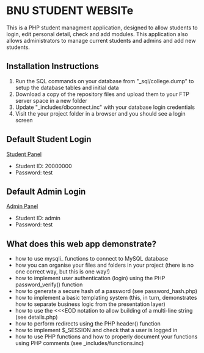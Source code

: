 # BNU STUDENT WEBSITe

This is a PHP student managment application, designed to allow students to login, edit personal detail, check and add modules.
This application also allows administrators to manage current students and admins and add new students.

## Installation Instructions

1. Run the SQL commands on your database from "_sql/college.dump" to setup the database tables and initial data
2. Download a copy of the repository files and upload them to your FTP server space in a new folder
3. Update "_includes/dbconnect.inc" with your database login credentials
4. Visit the your project folder in a browser and you should see a login screen

## Default Student Login
[Student Panel]( https://cw2-student.infinityfreeapp.com/index.php)

- Student ID: 20000000
- Password: test

## Default Admin Login

[Admin Panel]( https://cw2-student.infinityfreeapp.com/admin/index.php )
- Student ID: admin
- Password: test


## What does this web app demonstrate?

- how to use mysqli_ functions to connect to MySQL database
- how you can organise your files and folders in your project (there is no one correct way, but this is one way!)
- how to implement user authentication (login) using the PHP password_verify() function
- how to generate a secure hash of a password (see password_hash.php)
- how to implement a basic templating system (this, in turn, demonstrates how to separate business logic from the presentation layer)
- how to use the \<\<\<EOD notation to allow building of a multi-line string (see details.php)
- how to perform redirects using the PHP header() function
- how to implement $_SESSION and check that a user is logged in
- how to use PHP functions and how to properly document your functions using PHP comments (see _includes/functions.inc)


